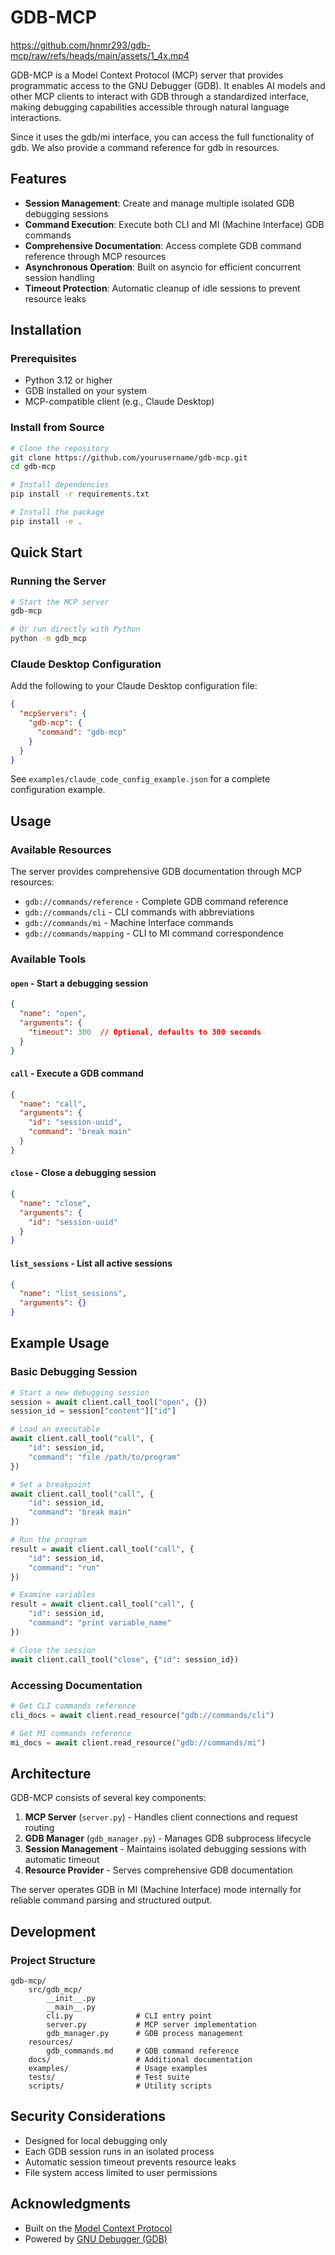 # GDB-MCP

https://github.com/hnmr293/gdb-mcp/raw/refs/heads/main/assets/1_4x.mp4

GDB-MCP is a Model Context Protocol (MCP) server that provides programmatic access to the GNU Debugger (GDB). It enables AI models and other MCP clients to interact with GDB through a standardized interface, making debugging capabilities accessible through natural language interactions.

Since it uses the gdb/mi interface, you can access the full functionality of gdb. We also provide a command reference for gdb in resources.

## Features

- **Session Management**: Create and manage multiple isolated GDB debugging sessions
- **Command Execution**: Execute both CLI and MI (Machine Interface) GDB commands
- **Comprehensive Documentation**: Access complete GDB command reference through MCP resources
- **Asynchronous Operation**: Built on asyncio for efficient concurrent session handling
- **Timeout Protection**: Automatic cleanup of idle sessions to prevent resource leaks

## Installation

### Prerequisites

- Python 3.12 or higher
- GDB installed on your system
- MCP-compatible client (e.g., Claude Desktop)

### Install from Source

```bash
# Clone the repository
git clone https://github.com/yourusername/gdb-mcp.git
cd gdb-mcp

# Install dependencies
pip install -r requirements.txt

# Install the package
pip install -e .
```

## Quick Start

### Running the Server

```bash
# Start the MCP server
gdb-mcp

# Or run directly with Python
python -m gdb_mcp
```

### Claude Desktop Configuration

Add the following to your Claude Desktop configuration file:

```json
{
  "mcpServers": {
    "gdb-mcp": {
      "command": "gdb-mcp"
    }
  }
}
```

See `examples/claude_code_config_example.json` for a complete configuration example.

## Usage

### Available Resources

The server provides comprehensive GDB documentation through MCP resources:

- `gdb://commands/reference` - Complete GDB command reference
- `gdb://commands/cli` - CLI commands with abbreviations
- `gdb://commands/mi` - Machine Interface commands
- `gdb://commands/mapping` - CLI to MI command correspondence

### Available Tools

#### `open` - Start a debugging session
```json
{
  "name": "open",
  "arguments": {
    "timeout": 300  // Optional, defaults to 300 seconds
  }
}
```

#### `call` - Execute a GDB command
```json
{
  "name": "call",
  "arguments": {
    "id": "session-uuid",
    "command": "break main"
  }
}
```

#### `close` - Close a debugging session
```json
{
  "name": "close",
  "arguments": {
    "id": "session-uuid"
  }
}
```

#### `list_sessions` - List all active sessions
```json
{
  "name": "list_sessions",
  "arguments": {}
}
```

## Example Usage

### Basic Debugging Session

```python
# Start a new debugging session
session = await client.call_tool("open", {})
session_id = session["content"]["id"]

# Load an executable
await client.call_tool("call", {
    "id": session_id,
    "command": "file /path/to/program"
})

# Set a breakpoint
await client.call_tool("call", {
    "id": session_id,
    "command": "break main"
})

# Run the program
result = await client.call_tool("call", {
    "id": session_id,
    "command": "run"
})

# Examine variables
result = await client.call_tool("call", {
    "id": session_id,
    "command": "print variable_name"
})

# Close the session
await client.call_tool("close", {"id": session_id})
```

### Accessing Documentation

```python
# Get CLI commands reference
cli_docs = await client.read_resource("gdb://commands/cli")

# Get MI commands reference
mi_docs = await client.read_resource("gdb://commands/mi")
```

## Architecture

GDB-MCP consists of several key components:

1. **MCP Server** (`server.py`) - Handles client connections and request routing
2. **GDB Manager** (`gdb_manager.py`) - Manages GDB subprocess lifecycle
3. **Session Management** - Maintains isolated debugging sessions with automatic timeout
4. **Resource Provider** - Serves comprehensive GDB documentation

The server operates GDB in MI (Machine Interface) mode internally for reliable command parsing and structured output.

## Development

### Project Structure

```
gdb-mcp/
    src/gdb_mcp/
        __init__.py
        __main__.py
        cli.py              # CLI entry point
        server.py           # MCP server implementation
        gdb_manager.py      # GDB process management
    resources/
        gdb_commands.md     # GDB command reference
    docs/                   # Additional documentation
    examples/               # Usage examples
    tests/                  # Test suite
    scripts/                # Utility scripts
```

## Security Considerations

- Designed for local debugging only
- Each GDB session runs in an isolated process
- Automatic session timeout prevents resource leaks
- File system access limited to user permissions

## Acknowledgments

- Built on the [Model Context Protocol](https://modelcontextprotocol.io/)
- Powered by [GNU Debugger (GDB)](https://www.gnu.org/software/gdb/)
